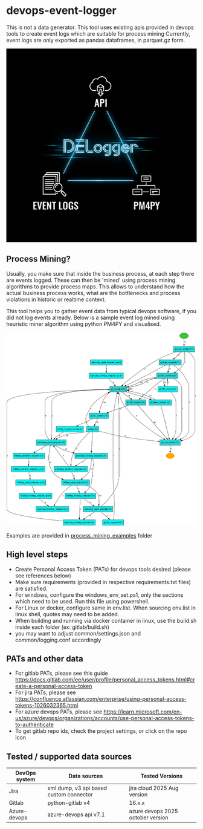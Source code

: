 # devops-event-logger

This is not a data generator.
This tool uses existing apis provided in devops tools to create event logs which are suitable for process mining
Currently, event logs are only exported as pandas dataframes, in parquet.gz form.

<img src="images/devops_event_logger.jpg" alt="alt text" width="512" height="512">

## Process Mining?

Usually, you make sure that inside the business process, at each step there are events logged. These can then be 'mined'
using process mining algorithms to provide process maps. This allows to understand how the actual business process works,
what are the bottlenecks and process violations in historic or realtime context.

This tool helps you to gather event data from typical devops software, if you did not log events already. Below is a
sample event log mined using heuristic miner algorithm using python PM4PY and visualised.

<img src="images/process_heuristic_miner.png" alt="alt text" width="512" height="512">

Examples are provided in [process_mining_examples](process_mining_examples) folder


## High level steps

- Create Personal Access Token (PATs) for devops tools desired (please see references below)
- Make sure requirements (provided in respective requirements.txt files) are satisfied.
- For windows, configure the windows_env_set.ps1, only the sections which need to be used. Run this file using powershell.
- For Linux or docker, configure same in env.list. When sourcing env.list in linux shell, quotes may need to be added.
- When building and running via docker container in linux, use the build.sh inside each folder (ex: gitlab/build.sh)
- you may want to adjust common/settings.json and common/logging.conf accordingly

## PATs and other data

- For gitlab PATs, please see this guide https://docs.gitlab.com/ee/user/profile/personal_access_tokens.html#create-a-personal-access-token
- For jira PATs, please see https://confluence.atlassian.com/enterprise/using-personal-access-tokens-1026032365.html
- For azure devops PATs, please see https://learn.microsoft.com/en-us/azure/devops/organizations/accounts/use-personal-access-tokens-to-authenticate
- To get gitlab repo ids, check the project settings, or click on the repo icon

## Tested / supported data sources

| DevOps system | Data sources | Tested Versions |
| ----------- | ----------- | ----------- |
| Jira | xml dump, v3 api based custom connector | jira cloud 2025 Aug version|
| Gitlab | python-gitlab v4 | 16.x.x |
| Azure-devops | azure-devops api v7.1 | azure devops 2025 october version |
